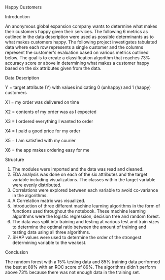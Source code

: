 Happy Customers

Introduction

An anonymous global expansion company wants to determine what makes their customers happy given their services.  The following 6 metrics as outlined in the data description were used as possible determinants as to what makes customers happy. The following project investigates tabulated data where each row represents a single customer and the columns represent the customer's evaluation based on various metrics outlined below. The goal is to create a classification algorithm that reaches 73% accuracy score or above in determining what makes a customer happy based on the six attributes given from the data.

Data Description

Y = target attribute (Y) with values indicating 0 (unhappy) and 1 (happy) customers

X1 = my order was delivered on time

X2 = contents of my order was as I expected

X3 = I ordered everything I wanted to order

X4 = I paid a good price for my order

X5 = I am satisfied with my courier

X6 = the app makes ordering easy for me

Structure

1. The modules were imported and the data was read and cleaned.
2. EDA analysis was done on each of the six attributes and the target variable including visualizations.  The classes within the target variable were evenly distributed.
3. Correlations were explored between each variable to avoid co-variance in the algorithms.
4. A Correlation matrix was visualized.
5. Introduction of three different machine learning algorithms in the form of functions used throughout the notebook.  These machine learning algorithms were the logistic regression, decision tree and random forest.
6. The data was split into training and testing at various test and train sizes to determine the optimal ratio between the amount of training and testing data using all three algorithms.
7. SHAP values were used to determine the order of the strongest determining variable to the weakest.

Conclusion

The random forest with a 15% testing data and 85% training data performed the best at 89% with an ROC score of 89%.  The algorithms didn't perform above 73% because there was not enough data in the training set.

